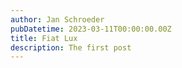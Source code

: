 ```yaml
---
author: Jan Schroeder
pubDatetime: 2023-03-11T00:00:00.00Z
title: Fiat Lux
description: The first post
---
```

